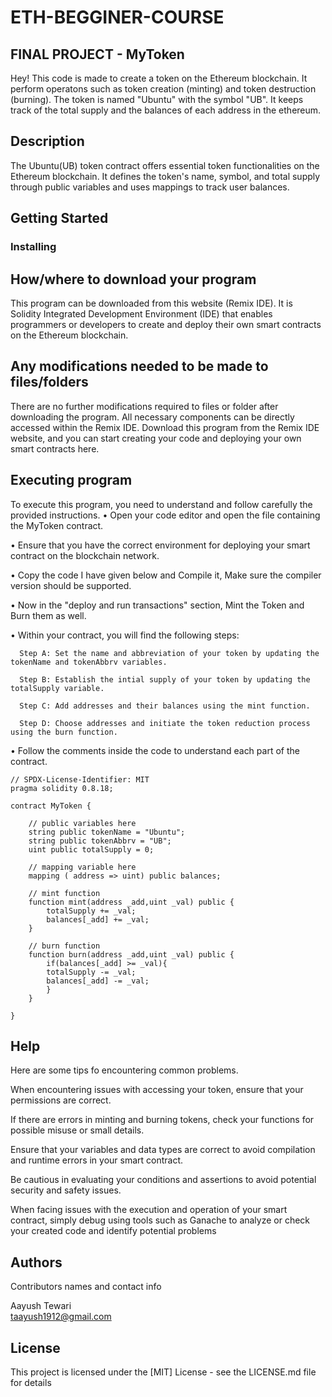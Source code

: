 # ETH-BEGGINER-COURSE
## FINAL PROJECT - MyToken

Hey! This code is made to create a token on the Ethereum blockchain. It perform operatons such as token creation (minting) and token destruction (burning). The token is named "Ubuntu" with the symbol "UB". It keeps track of the total supply and the balances of each address in the ethereum.
## Description

The Ubuntu(UB) token contract offers essential token functionalities on the Ethereum blockchain. It defines the token's name, symbol, and total supply through public variables and uses mappings to track user balances. 
## Getting Started

### Installing

## How/where to download your program

This program can be downloaded from this website (Remix IDE). It is Solidity Integrated Development Environment (IDE) that enables programmers or developers to create and deploy their own smart contracts on the Ethereum blockchain.

## Any modifications needed to be made to files/folders

There are no further modifications required to files or folder after downloading the program. All necessary components can be directly accessed within the Remix IDE. Download this program from the Remix IDE website, and you can start creating your code and deploying your own smart contracts here.

## Executing program

To execute this program, you need to understand and follow carefully the provided instructions.
  • Open your code editor and open the file containing the MyToken contract.
 
  • Ensure that you have the correct environment for deploying your smart contract on the blockchain network.
  
  • Copy the code I have given below and Compile it, Make sure the compiler version should be supported.

  • Now in the "deploy and run transactions" section, Mint the Token and Burn them as well.
  
  • Within your contract, you will find the following steps:
     
      Step A: Set the name and abbreviation of your token by updating the tokenName and tokenAbbrv variables.
      
      Step B: Establish the intial supply of your token by updating the totalSupply variable.
      
      Step C: Add addresses and their balances using the mint function.
      
      Step D: Choose addresses and initiate the token reduction process using the burn function.
  
  • Follow the comments inside the code to understand each part of the contract.


```
// SPDX-License-Identifier: MIT
pragma solidity 0.8.18;

contract MyToken {

    // public variables here
    string public tokenName = "Ubuntu";
    string public tokenAbbrv = "UB";
    uint public totalSupply = 0; 

    // mapping variable here
    mapping ( address => uint) public balances;

    // mint function
    function mint(address _add,uint _val) public {
        totalSupply += _val;
        balances[_add] += _val;
    }

    // burn function
    function burn(address _add,uint _val) public {
        if(balances[_add] >= _val){
        totalSupply -= _val;
        balances[_add] -= _val;
        }
    }

}

```

## Help

Here are some tips fo encountering common problems.

When encountering issues with accessing your token, ensure that your permissions are correct.

If there are errors in minting and burning tokens, check your functions for possible misuse or small details.

Ensure that your variables and data types are correct to avoid compilation and runtime errors in your smart contract.

Be cautious in evaluating your conditions and assertions to avoid potential security and safety issues.

When facing issues with the execution and operation of your smart contract, simply debug using tools such as Ganache to analyze or check your created code and identify potential problems


## Authors

Contributors names and contact info

  Aayush Tewari  
  taayush1912@gmail.com


## License

This project is licensed under the [MIT] License - see the LICENSE.md file for details
